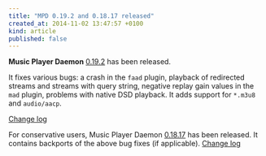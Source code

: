 ```yaml
---
title: "MPD 0.19.2 and 0.18.17 released"
created_at: 2014-11-02 13:47:57 +0100
kind: article
published: false
---
```


**Music Player Daemon** [0.19.2](/download/mpd/0.19/mpd-0.19.2.tar.xz)
has been released.

It fixes various bugs: a crash in the `faad` plugin, playback of
redirected streams and streams with query string, negative replay gain
values in the `mad` plugin, problems with native DSD playback.  It
adds support for `*.m3u8` and `audio/aacp`.

[Change log](https://raw.githubusercontent.com/MusicPlayerDaemon/MPD/v0.19.2/NEWS)

For conservative users, Music Player Daemon
[0.18.17](/download/mpd/0.18/mpd-0.18.17.tar.xz) has been released.
It contains backports of the above bug fixes (if applicable).
[Change log](https://raw.githubusercontent.com/MusicPlayerDaemon/MPD/v0.18.17/NEWS)
